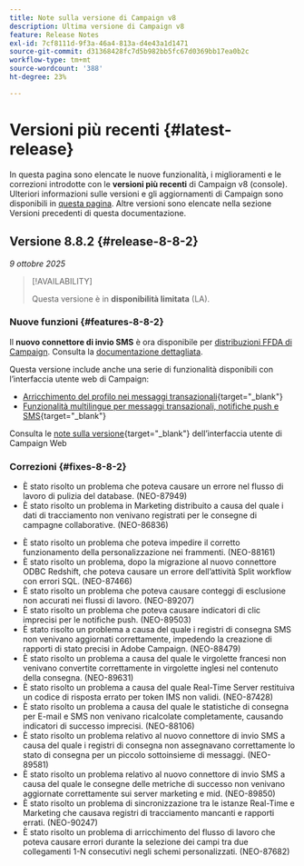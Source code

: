 ```yaml
---
title: Note sulla versione di Campaign v8
description: Ultima versione di Campaign v8
feature: Release Notes
exl-id: 7cf8111d-9f3a-46a4-813a-d4e43a1d1471
source-git-commit: d31368428fc7d5b982bb5fc67d0369bb17ea0b2c
workflow-type: tm+mt
source-wordcount: '388'
ht-degree: 23%

---
```


# Versioni più recenti {#latest-release}

In questa pagina sono elencate le nuove funzionalità, i miglioramenti e le correzioni introdotte con le **versioni più recenti** di Campaign v8 (console). Ulteriori informazioni sulle versioni e gli aggiornamenti di Campaign sono disponibili in [questa pagina](upgrades.md). Altre versioni sono elencate nella sezione Versioni precedenti di questa documentazione.

## Versione 8.8.2 {#release-8-8-2}

_9 ottobre 2025_

>[!AVAILABILITY]
>
>Questa versione è in **disponibilità limitata** (LA).

### Nuove funzioni {#features-8-8-2}

Il **nuovo connettore di invio SMS** è ora disponibile per [distribuzioni FFDA di Campaign](../architecture/enterprise-deployment.md). Consulta la [documentazione dettagliata](../send/sms/sms.md).

Questa versione include anche una serie di funzionalità disponibili con l’interfaccia utente web di Campaign:

* [Arricchimento del profilo nei messaggi transazionali](https://experienceleague.adobe.com/docs/campaign-web/v8/msg/transactional-messages/profile-enrichment.html){target="_blank"}
* [Funzionalità multilingue per messaggi transazionali, notifiche push e SMS](https://experienceleague.adobe.com/docs/campaign-web/v8/msg/multilingual.html){target="_blank"}

Consulta le [note sulla versione](https://experienceleague.adobe.com/docs/campaign-web/v8/release-notes/release-notes.html?lang=it){target="_blank"} dell’interfaccia utente di Campaign Web

### Correzioni {#fixes-8-8-2}

<!--
* Fixed an issue which prevented dynamic reporting from being available for transactional messages.
-->
* È stato risolto un problema che poteva causare un errore nel flusso di lavoro di pulizia del database. (NEO-87949)
* È stato risolto un problema in Marketing distribuito a causa del quale i dati di tracciamento non venivano registrati per le consegne di campagne collaborative. (NEO-86836)
<!--
* Issue SMS2.0 with FFDA Continuous Deliveries (NEO-88785)
-->
* È stato risolto un problema che poteva impedire il corretto funzionamento della personalizzazione nei frammenti. (NEO-88161)
* È stato risolto un problema, dopo la migrazione al nuovo connettore ODBC Redshift, che poteva causare un errore dell’attività Split workflow con errori SQL. (NEO-87466)
* È stato risolto un problema che poteva causare conteggi di esclusione non accurati nei flussi di lavoro. (NEO-89207)
* È stato risolto un problema che poteva causare indicatori di clic imprecisi per le notifiche push. (NEO-89503)
* È stato risolto un problema a causa del quale i registri di consegna SMS non venivano aggiornati correttamente, impedendo la creazione di rapporti di stato precisi in Adobe Campaign. (NEO-88479)
* È stato risolto un problema a causa del quale le virgolette francesi non venivano convertite correttamente in virgolette inglesi nel contenuto della consegna. (NEO-89631)
* È stato risolto un problema a causa del quale Real-Time Server restituiva un codice di risposta errato per token IMS non validi. (NEO-87428)
* È stato risolto un problema a causa del quale le statistiche di consegna per E-mail e SMS non venivano ricalcolate completamente, causando indicatori di successo imprecisi. (NEO-88106)
* È stato risolto un problema relativo al nuovo connettore di invio SMS a causa del quale i registri di consegna non assegnavano correttamente lo stato di consegna per un piccolo sottoinsieme di messaggi. (NEO-89581)
* È stato risolto un problema relativo al nuovo connettore di invio SMS a causa del quale le consegne delle metriche di successo non venivano aggiornate correttamente sui server marketing e mid. (NEO-89850)
* È stato risolto un problema di sincronizzazione tra le istanze Real-Time e Marketing che causava registri di tracciamento mancanti e rapporti errati. (NEO-90247)
* È stato risolto un problema di arricchimento del flusso di lavoro che poteva causare errori durante la selezione dei campi tra due collegamenti 1-N consecutivi negli schemi personalizzati. (NEO-87682)

